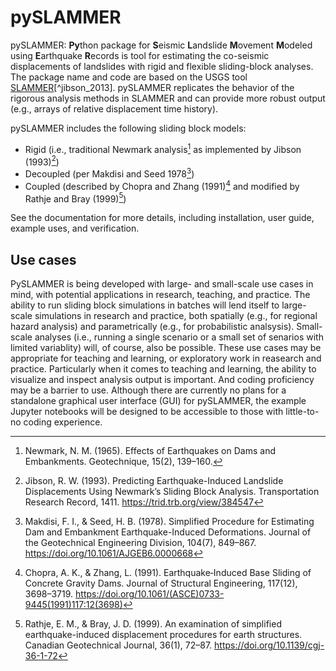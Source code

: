 # pySLAMMER


pySLAMMER: **Py**thon package for **S**eismic **L**andslide **M**ovement **M**odeled using **E**arthquake **R**ecords
is tool for estimating the co-seismic displacements of landslides with rigid and flexible sliding-block analyses.
The package name and code are based on the USGS tool [SLAMMER](https://pubs.usgs.gov/tm/12b1/)[^jibson_2013].
pySLAMMER replicates the behavior of the rigorous analysis methods in SLAMMER and can provide more robust output (e.g., arrays of relative displacement time history).

pySLAMMER includes the following sliding block models:

* Rigid (i.e., traditional Newmark analysis[^2] as implemented by Jibson (1993)[^3])
* Decoupled (per Makdisi and Seed 1978[^4])
* Coupled (described by Chopra and Zhang (1991)[^5] and modified by Rathje and Bray (1999)[^6])

See the documentation for more details, including installation, user guide, example uses, and verification.

## Use cases

PySLAMMER is being developed with large- and small-scale use cases in mind, with potential applications in research, teaching, and practice.
The ability to run sliding block simulations in batches will lend itself to large-scale simulations in research and practice, both spatially (e.g., for regional hazard analysis) and parametrically (e.g., for probabilistic analsysis).
Small-scale analyses (i.e., running a single scenario or a small set of senarios with limited variablity) will, of course, also be possible.
These use cases may be appropriate for teaching and learning, or exploratory work in reasearch and practice.
Particularly when it comes to teaching and learning, the ability to visualize and inspect analysis output is important.
And coding proficiency may be a barrier to use.
Although there are currently no plans for a standalone graphical user interface (GUI) for pySLAMMER, the example Jupyter notebooks will be designed to be accessible to those with little-to-no coding experience.

[^1]: Jibson, R.W., Rathje, E.M., Jibson, M.W., and Lee, Y.W., 2013, SLAMMER—Seismic LAndslide Movement Modeled using Earthquake Records (ver.1.1, November 2014): U.S. Geological Survey Techniques and Methods, book 12, chap. B1, unpaged. https://pubs.usgs.gov/tm/12b1/

[^2]: Newmark, N. M. (1965). Effects of Earthquakes on Dams and Embankments. Geotechnique, 15(2), 139–160.

[^3]: Jibson, R. W. (1993). Predicting Earthquake-Induced Landslide Displacements Using Newmark’s Sliding Block Analysis. Transportation Research Record, 1411. https://trid.trb.org/view/384547

[^4]: Makdisi, F. I., & Seed, H. B. (1978). Simplified Procedure for Estimating Dam and Embankment Earthquake-Induced Deformations. Journal of the Geotechnical Engineering Division, 104(7), 849–867. https://doi.org/10.1061/AJGEB6.0000668

[^5]:Chopra, A. K., & Zhang, L. (1991). Earthquake‐Induced Base Sliding of Concrete Gravity Dams. Journal of Structural Engineering, 117(12), 3698–3719. https://doi.org/10.1061/(ASCE)0733-9445(1991)117:12(3698)

[^6]:Rathje, E. M., & Bray, J. D. (1999). An examination of simplified earthquake-induced displacement procedures for earth structures. Canadian Geotechnical Journal, 36(1), 72–87. https://doi.org/10.1139/cgj-36-1-72
